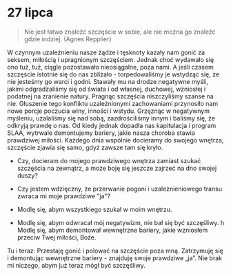 
# 27 lipca

> Nie jest łatwo znaleźć szczęście w sobie, ale nie można go znaleźć gdzie indziej. (Agnes Repplier)

W czynnym uzależnieniu nasze żądze i tęsknoty kazały nam gonić za seksem, miłością i upragnionym szczęściem. Jednak choć wydawało się ono tuż, tuż, ciągle pozostawało nieosiągalne, poza nami. A jeśli czasem szczęście istotnie się do nas zbliżało - torpedowaliśmy je wstydząc się, że nie jesteśmy go warci i godni. Stawały mu na drodze negatywne myśli, jakimi odgradzaliśmy się od świata i od własnej, duchowej, wzniosłej i podatnej na zranienie natury. Pragnąc szczęścia niszczyliśmy szanse na nie. Głuszenie tego konfliktu uzależnionymi zachowaniami przynosiło nam nowe porcje poczucia winy, inności i wstydu. Grzęznąc w negatywnym myśleniu, użalaliśmy się nad sobą, zazdrościliśmy innym i baliśmy się, że odkryją prawdę o nas. Od kiedy jednak dopadła nas kapitulacja i program SLAA, wytrwale demontujemy bariery, jakie nasza choroba stawia prawdziwej miłości. Każdego dnia wspólnie docieramy do swojego wnętrza, szczęście zjawia się samo, gdyż zawsze tam się kryło.

- Czy, docieram do mojego prawdziwego wnętrza zamiast szukać szczęścia na zewnątrz, a może boję się jeszcze zajrzeć na dno swojej duszy?
- Czy jestem wdzięczny, że przerwanie pogoni i uzależnieniowego transu zwraca mi moje prawdziwe "ja"?

- Modlę się, abym wszystkiego szukał w moim wnętrzu.
- Modlę się, abym odwracał mój negatywizm, nie bał się być szczęśliwy.
h Modlę się, abym demontował wewnętrzne bariery, jakie wzniosłem przeciw Twej miłości, Boże.

Tu i teraz: Przestaję gonić i polować na szczęście poza mną. Zatrzymuję się i demontując wewnętrzne bariery - znajduję swoje prawdziwe „ja”. Nie brak mi niczego, abym już teraz mógł być szczęśliwy.
